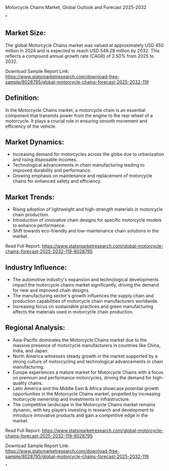 Motorcycle Chains Market, Global Outlook and Forecast 2025-2032 

"<html>
<h2>Market Size:</h2>
<p>The global Motorcycle Chains market was valued at approximately USD 450 million in 2024 and is expected to reach USD 548.28 million by 2032. This reflects a compound annual growth rate (CAGR) of 2.50% from 2025 to 2032.</p>
<p>Download Sample Report Link: <a href='https://www.statsmarketresearch.com/download-free-sample/8028795/global-motorcycle-chains-forecast-2025-2032-119'>https://www.statsmarketresearch.com/download-free-sample/8028795/global-motorcycle-chains-forecast-2025-2032-119</a> </p>

<h2>Definition:</h2>
<p>In the Motorcycle Chains market, a motorcycle chain is an essential component that transmits power from the engine to the rear wheel of a motorcycle. It plays a crucial role in ensuring smooth movement and efficiency of the vehicle.</p>

<h2>Market Dynamics:</h2>
<ul>
  <li>Increasing demand for motorcycles across the globe due to urbanization and rising disposable incomes.</li>
  <li>Technological advancements in chain manufacturing leading to improved durability and performance.</li>
  <li>Growing emphasis on maintenance and replacement of motorcycle chains for enhanced safety and efficiency.</li>
</ul>

<h2>Market Trends:</h2>
<ul>
  <li>Rising adoption of lightweight and high-strength materials in motorcycle chain production.</li>
  <li>Introduction of innovative chain designs for specific motorcycle models to enhance performance.</li>
  <li>Shift towards eco-friendly and low-maintenance chain solutions in the market.</li>
</ul>
<p>Read Full Report: <a href='https://www.statsmarketresearch.com/global-motorcycle-chains-forecast-2025-2032-119-8028795'>https://www.statsmarketresearch.com/global-motorcycle-chains-forecast-2025-2032-119-8028795</a></p>

<h2>Industry Influence:</h2>
<ul>
  <li>The automotive industry's expansion and technological developments impact the motorcycle chains market significantly, driving the demand for new and improved chain designs.</li>
  <li>The manufacturing sector's growth influences the supply chain and production capabilities of motorcycle chain manufacturers worldwide.</li>
  <li>Increasing focus on sustainable practices and green manufacturing affects the materials used in motorcycle chain production.</li>
</ul>

<h2>Regional Analysis:</h2>
<ul>
  <li>Asia-Pacific dominates the Motorcycle Chains market due to the massive presence of motorcycle manufacturers in countries like China, India, and Japan.</li>
  <li>North America witnesses steady growth in the market supported by a strong culture of motorcycling and technological advancements in chain manufacturing.</li>
  <li>Europe experiences a mature market for Motorcycle Chains with a focus on premium and performance motorcycles, driving the demand for high-quality chains.</li>
  <li>Latin America and the Middle East & Africa showcase potential growth opportunities in the Motorcycle Chains market, propelled by increasing motorcycle ownership and investments in infrastructure.</li>
  <li>The competitive landscape in the Motorcycle Chains market remains dynamic, with key players investing in research and development to introduce innovative products and gain a competitive edge in the market.</li>
</ul>
<p>Read Full Report: <a href='https://www.statsmarketresearch.com/global-motorcycle-chains-forecast-2025-2032-119-8028795'>https://www.statsmarketresearch.com/global-motorcycle-chains-forecast-2025-2032-119-8028795</a></p>
<p>Download Sample Report Link: <a href='https://www.statsmarketresearch.com/download-free-sample/8028795/global-motorcycle-chains-forecast-2025-2032-119'>https://www.statsmarketresearch.com/download-free-sample/8028795/global-motorcycle-chains-forecast-2025-2032-119</a></p>
</html>"
